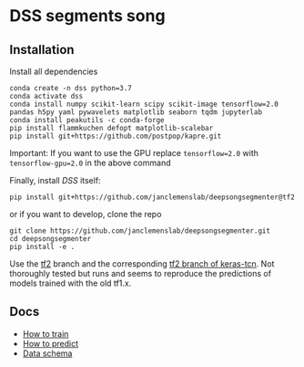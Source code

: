 # DSS segments song

## Installation
Install all dependencies
```shell
conda create -n dss python=3.7
conda activate dss
conda install numpy scikit-learn scipy scikit-image tensorflow=2.0 pandas h5py yaml pywavelets matplotlib seaborn tqdm jupyterlab
conda install peakutils -c conda-forge
pip install flammkuchen defopt matplotlib-scalebar
pip install git+https://github.com/postpop/kapre.git
```
Important: If you want to use the GPU replace `tensorflow=2.0` with `tensorflow-gpu=2.0` in the above command

Finally, install _DSS_ itself:
```shell
pip install git+https://github.com/janclemenslab/deepsongsegmenter@tf2
```
or if you want to develop, clone the repo
```shell
git clone https://github.com/janclemenslab/deepsongsegmenter.git
cd deepsongsegmenter
pip install -e .
```

Use the [tf2](https://github.com/janclemenslab/deepsongsegmenter/tree/tf2) branch and the corresponding [tf2 branch of keras-tcn](https://github.com/postpop/keras-tcn/tree/tf2). Not thoroughly tested but runs and seems to reproduce the predictions of models trained with the old tf1.x.

## Docs
- [How to train](doc/training.md)
- [How to predict](doc/predict.md)
- [Data schema](doc/data.md)
